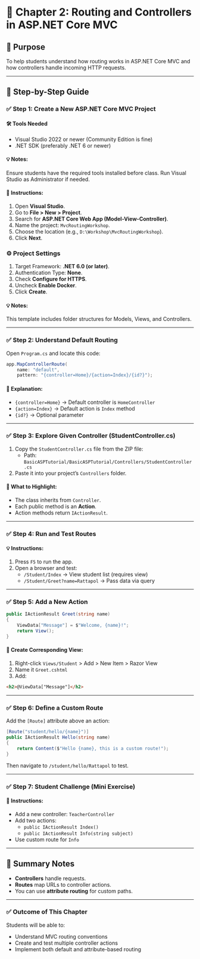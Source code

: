 
# 🧭 Chapter 2: Routing and Controllers in ASP.NET Core MVC

## 🎯 Purpose
To help students understand how routing works in ASP.NET Core MVC and how controllers handle incoming HTTP requests.

---

## 📌 Step-by-Step Guide

### ✅ Step 1: Create a New ASP.NET Core MVC Project

#### 🛠 Tools Needed
- Visual Studio 2022 or newer (Community Edition is fine)
- .NET SDK (preferably .NET 6 or newer)

#### 💡 Notes:
Ensure students have the required tools installed before class. Run Visual Studio as Administrator if needed.

#### 📂 Instructions:
1. Open **Visual Studio**.
2. Go to **File > New > Project**.
3. Search for **ASP.NET Core Web App (Model-View-Controller)**.
4. Name the project: `MvcRoutingWorkshop`.
5. Choose the location (e.g., `D:\Workshop\MvcRoutingWorkshop`).
6. Click **Next**.

### ⚙️ Project Settings
1. Target Framework: **.NET 6.0 (or later)**.
2. Authentication Type: **None**.
3. Check **Configure for HTTPS**.
4. Uncheck **Enable Docker**.
5. Click **Create**.

#### 💡 Notes:
This template includes folder structures for Models, Views, and Controllers.

---

### ✅ Step 2: Understand Default Routing

Open `Program.cs` and locate this code:

```csharp
app.MapControllerRoute(
    name: "default",
    pattern: "{controller=Home}/{action=Index}/{id?}");
```

#### 📘 Explanation:
- `{controller=Home}` → Default controller is `HomeController`
- `{action=Index}` → Default action is `Index` method
- `{id?}` → Optional parameter

---

### ✅ Step 3: Explore Given Controller (StudentController.cs)

1. Copy the `StudentController.cs` file from the ZIP file:
   - Path: `BasicASPTutorial/BasicASPTutorial/Controllers/StudentController.cs`
2. Paste it into your project’s `Controllers` folder.

#### 🧠 What to Highlight:
- The class inherits from `Controller`.
- Each public method is an **Action**.
- Action methods return `IActionResult`.

---

### ✅ Step 4: Run and Test Routes

#### 💡 Instructions:
1. Press `F5` to run the app.
2. Open a browser and test:
   - `/Student/Index` → View student list (requires view)
   - `/Student/Greet?name=Rattapol` → Pass data via query

---

### ✅ Step 5: Add a New Action

```csharp
public IActionResult Greet(string name)
{
    ViewData["Message"] = $"Welcome, {name}!";
    return View();
}
```

#### 🎯 Create Corresponding View:
1. Right-click `Views/Student` > Add > New Item > Razor View
2. Name it `Greet.cshtml`
3. Add:
```html
<h2>@ViewData["Message"]</h2>
```

---

### ✅ Step 6: Define a Custom Route

Add the `[Route]` attribute above an action:

```csharp
[Route("student/hello/{name}")]
public IActionResult Hello(string name)
{
    return Content($"Hello {name}, this is a custom route!");
}
```

Then navigate to `/student/hello/Rattapol` to test.

---

### ✅ Step 7: Student Challenge (Mini Exercise)

#### 🧪 Instructions:
- Add a new controller: `TeacherController`
- Add two actions:
  - `public IActionResult Index()`
  - `public IActionResult Info(string subject)`
- Use custom route for `Info`

---

## 📝 Summary Notes

- **Controllers** handle requests.
- **Routes** map URLs to controller actions.
- You can use **attribute routing** for custom paths.

---

### ✅ Outcome of This Chapter
Students will be able to:
- Understand MVC routing conventions
- Create and test multiple controller actions
- Implement both default and attribute-based routing
